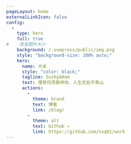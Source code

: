 ```yaml
---
pageLayout: home
externalLinkIcon: false
config:
  -
    type: hero
    full: true
#    改变图片大小    
    background: /.vuepress/public/img.png
    style: "background-size: 100% auto;"
    hero:
      name: 大米
      style: "color: black;"
      tagline: Sushy&Ham
      text: 埋骨何须桑梓地，人生无处不青山
      actions:
        -
          theme: brand
          text: 博客
          link: /blog/
        -
          theme: alt
          text: Github →
          link: https://github.com/xsq01/work
---
```

